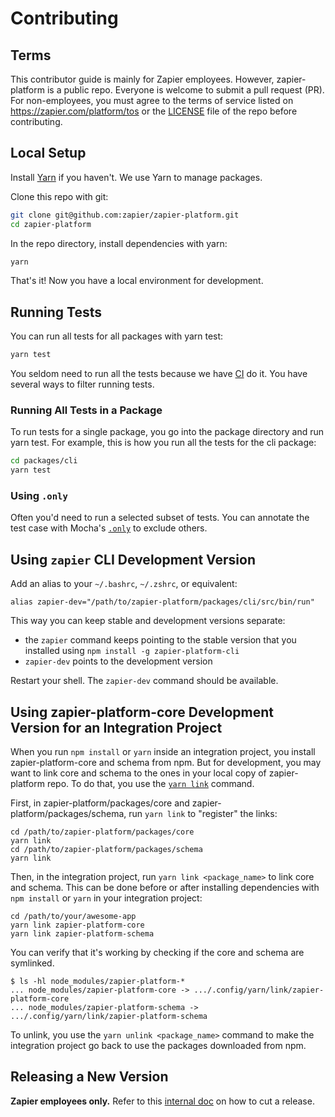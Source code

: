 # Contributing

## Terms

This contributor guide is mainly for Zapier employees. However, zapier-platform is a
public repo. Everyone is welcome to submit a pull request (PR). For non-employees, you
must agree to the terms of service listed on https://zapier.com/platform/tos or the
[LICENSE][license] file of the repo before contributing.

## Local Setup

Install [Yarn][yarn] if you haven't. We use Yarn to manage packages.

Clone this repo with git:

```bash
git clone git@github.com:zapier/zapier-platform.git
cd zapier-platform
```

In the repo directory, install dependencies with yarn:

```bash
yarn
```

That's it! Now you have a local environment for development.

## Running Tests

You can run all tests for all packages with yarn test:

```bash
yarn test
```

You seldom need to run all the tests because we have [CI][ci] do it. You have several ways to
filter running tests.

### Running All Tests in a Package

To run tests for a single package, you go into the package directory and run yarn test.
For example, this is how you run all the tests for the cli package:

```bash
cd packages/cli
yarn test
```

### Using `.only`

Often you'd need to run a selected subset of tests. You can annotate the test case with
Mocha's [`.only`][mocha-only] to exclude others.

## Using `zapier` CLI Development Version

Add an alias to your `~/.bashrc`, `~/.zshrc`, or equivalent:

```
alias zapier-dev="/path/to/zapier-platform/packages/cli/src/bin/run"
```

This way you can keep stable and development versions separate:

- the `zapier` command keeps pointing to the stable version that you installed using
  `npm install -g zapier-platform-cli`
- `zapier-dev` points to the development version

Restart your shell. The `zapier-dev` command should be available.

## Using zapier-platform-core Development Version for an Integration Project

When you run `npm install` or `yarn` inside an integration project, you install
zapier-platform-core and schema from npm. But for development, you may want to link core
and schema to the ones in your local copy of zapier-platform repo. To do that, you use the
[`yarn link`][yarn-link] command.

First, in zapier-platform/packages/core and zapier-platform/packages/schema, run `yarn link`
to "register" the links:

```
cd /path/to/zapier-platform/packages/core
yarn link
cd /path/to/zapier-platform/packages/schema
yarn link
```

Then, in the integration project, run `yarn link <package_name>` to link core and schema.
This can be done before or after installing dependencies with `npm install` or `yarn` in
your integration project:

```
cd /path/to/your/awesome-app
yarn link zapier-platform-core
yarn link zapier-platform-schema
```


You can verify that it's working by checking if the core and schema are symlinked.

```
$ ls -hl node_modules/zapier-platform-*
... node_modules/zapier-platform-core -> .../.config/yarn/link/zapier-platform-core
... node_modules/zapier-platform-schema -> .../.config/yarn/link/zapier-platform-schema
```

To unlink, you use the `yarn unlink <package_name>` command to make the integration
project go back to use the packages downloaded from npm.

## Releasing a New Version

**Zapier employees only.** Refer to this [internal doc][releasing] on how to cut a release.


[license]: https://github.com/zapier/zapier-platform/blob/master/LICENSE
[yarn]: https://yarnpkg.com
[ci]: https://github.com/zapier/zapier-platform/actions/workflows/ci.yaml
[releasing]: https://coda.io/d/_di0MgBhlCWf/Releasing-a-New-zapier-platform-Version_su5eD
[mocha-only]: https://mochajs.org/#exclusive-tests
[yarn-link]: https://classic.yarnpkg.com/en/docs/cli/link
